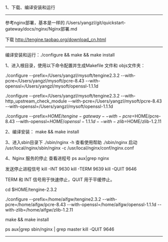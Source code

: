 1、下载、编译安装和运行


---------------------------------------------------------------------------------------------------------------------

参考nginx部署，基本是一样的
/Users/yangzl/git/quickstart-gateway/docs/nginx/Nginx部署.md


下载
http://tengine.taobao.org/download_cn.html

---------------------------------------------------------------------------------------------------------------------
编译安装和运行：./configure  &&  make  &&  make  install


1、进入根目录，使用以下命令配置并生成Makefile 文件和 objs文件夹：

./configure --prefix=/Users/yangzl/mysoft/tengine2.3.2 --with-pcre=/Users/yangzl/mysoft/pcre-8.43 --with-openssl=/Users/yangzl/mysoft/openssl-1.1.1d


./configure --prefix=/Users/yangzl/mysoft/tengine2.3.2 --with-http_upstream_check_module --with-pcre=/Users/yangzl/mysoft/pcre-8.43 --with-openssl=/Users/yangzl/mysoft/openssl-1.1.1d


./configure --prefix=$HOME/tengine-gateway --with-pcre=$HOME/pcre-8.43 --with-openssl=$HOME/openssl-1.1.1d --with-zlib=$HOME/zlib-1.2.11



2、编译安装：
make && make install


3、进入sbin目录下
./sbin/nginx -h   查看使用帮助
./sbin/nginx   启动
/usr/local/nginx/sbin/nginx -c /usr/local/nginx/conf/nginx.conf


4、Nginx 服务的停止
查看进程号
 ps aux|grep nginx
 
 发送停止进程信号
 kill -INT 9630
 kill -TERM 9639
 kill -QUIT 9646
 
 TERM 和 INT 信号用于快速停止，QUIT 用于平缓停止。
 
 
 
 cd $HOME/tengine-2.3.2
 
 ./configure --prefix=/home/aifgw/tengine2.3.2 --with-pcre=/home/aifgw/pcre-8.43 --with-openssl=/home/aifgw/openssl-1.1.1d --with-zlib=/home/aifgw/zlib-1.2.11
 
 make && make install
 
 
 ps aux|grep sbin/nginx | grep master
 kill -QUIT 9646
 
 


---------------------------------------------------------------------------------------------------------------------


